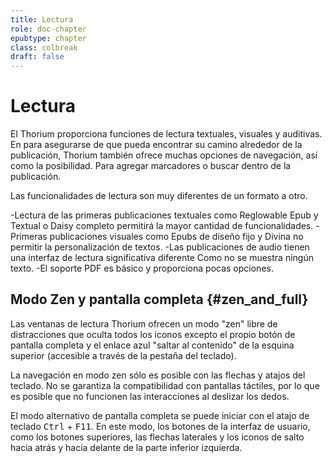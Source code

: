 ```yaml
---
title: Lectura
role: doc-chapter
epubtype: chapter
class: colbreak 
draft: false
---
```


# Lectura

El Thorium  proporciona funciones de lectura textuales, visuales y auditivas. En
para asegurarse de que pueda encontrar su camino alrededor de la publicación,
Thorium  también ofrece muchas opciones de navegación, así como la posibilidad.
Para agregar marcadores o buscar dentro de la publicación.

Las funcionalidades de lectura son muy diferentes de un formato a otro.

-Lectura de las primeras publicaciones textuales como Reglowable Epub y Textual
    o Daisy completo permitirá la mayor cantidad de funcionalidades.
-Primeras publicaciones visuales como Epubs de diseño fijo y Divina
    no permitir la personalización de textos.
-Las publicaciones de audio tienen una interfaz de lectura significativa diferente
    Como no se muestra ningún texto.
-El soporte PDF es básico y proporciona pocas opciones.


## Modo Zen y pantalla completa {#zen_and_full}

Las ventanas de lectura Thorium ofrecen un modo "zen" libre de distracciones que oculta todos los iconos excepto el propio botón de pantalla completa y el enlace azul "saltar al contenido" de la esquina superior (accesible a través de la pestaña del teclado).

La navegación en modo zen sólo es posible con las flechas y atajos del teclado. No se garantiza la compatibilidad con pantallas táctiles, por lo que es posible que no funcionen las interacciones al deslizar los dedos.

El modo alternativo de pantalla completa se puede iniciar con el atajo de teclado
<kbd>Ctrl</kbd> + <kbd>F11</kbd>. En este modo, los botones de la interfaz de usuario, como los botones superiores, las flechas laterales y los iconos de salto hacia atrás y hacia delante de la parte inferior izquierda.

